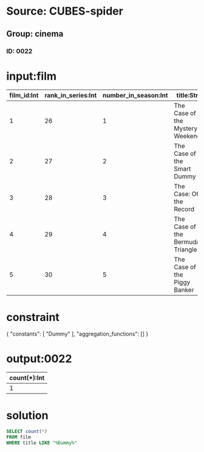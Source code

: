 # Source: CUBES-spider
## Group: cinema
### ID: 0022

# input:film

| film_id:Int | rank_in_series:Int | number_in_season:Int | title:Str | directed_by:Str | original_air_date:Str | production_code:Str |
|---|---|---|---|---|---|---|
| 1 | 26 | 1 | The Case of the Mystery Weekend | Bill Schreiner | September 21–25, 1992 | 50021–50025 |
| 2 | 27 | 2 | The Case of the Smart Dummy | Bill Schreiner | September 28–October 2, 1992 | 50231–50235 |
| 3 | 28 | 3 | The Case: Off the Record | Bill Schreiner | October 5–9, 1992 | 50011–50015 |
| 4 | 29 | 4 | The Case of the Bermuda Triangle | Jesus Salvador Treviño | October 12–16, 1992 | 50251–50255 |
| 5 | 30 | 5 | The Case of the Piggy Banker | Bill Schreiner | October 19–23, 1992 | 50241–50245 |

# constraint

{
  "constants": [
    "Dummy"
  ],
  "aggregation_functions": []
}

# output:0022

| count(*):Int |
|---|
| 1 |

# solution

```sql
SELECT count(*)
FROM film
WHERE title LIKE "%Dummy%"
```
